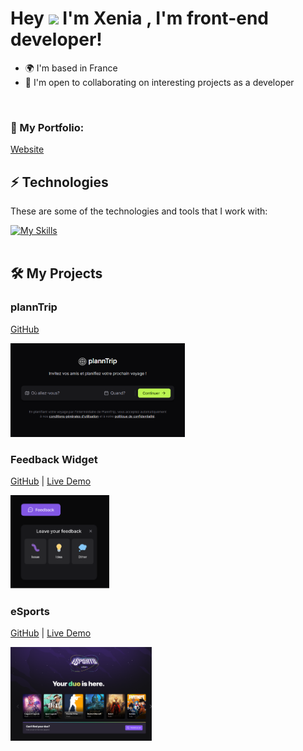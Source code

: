 <h1> Hey <img src="https://raw.githubusercontent.com/kaueMarques/kaueMarques/master/hi.gif" height="30px"> I'm Xenia , I'm front-end developer! </h1>

*   🌍  I'm based in France
*   🤝  I'm open to collaborating on interesting projects as a developer

<br>

  ### 🎨 My Portfolio: 
  
 
  <a href="https://xeniadev.netlify.app/" target="_blank">Website</a>
   
  ## ⚡ Technologies
  
  These are some of the technologies and tools that I work with:

  [![My Skills](https://skillicons.dev/icons?i=html,css,js,tailwind,mui,react,next,nodejs,nest,prisma,supabase,docker,figma,gitlab)](https://skillicons.dev)
 <br><br>

 ## 🛠️ My Projects

### plannTrip
[GitHub](https://github.com/xeniaalex3/PlannTrip)
<div align="left">
<img height='150' src="assets/img/PlannTrip.png"/></a>

### Feedback Widget 
[GitHub](https://github.com/xeniaalex3/Feedback-Widget) | [Live Demo](https://feedback-widget-xi-snowy.vercel.app/)
<div align="left">
<a href="https://feedback-widget-xi-snowy.vercel.app/"><img height='150' src="assets/img/feedback1.png"/></a>


### eSports 
[GitHub](https://github.com/xeniaalex3/eSports) | [Live Demo](https://e-sports-phi.vercel.app/)
<div align="left">
 <a href=""><img height='150' src="assets/img/esports.png"/></a>











